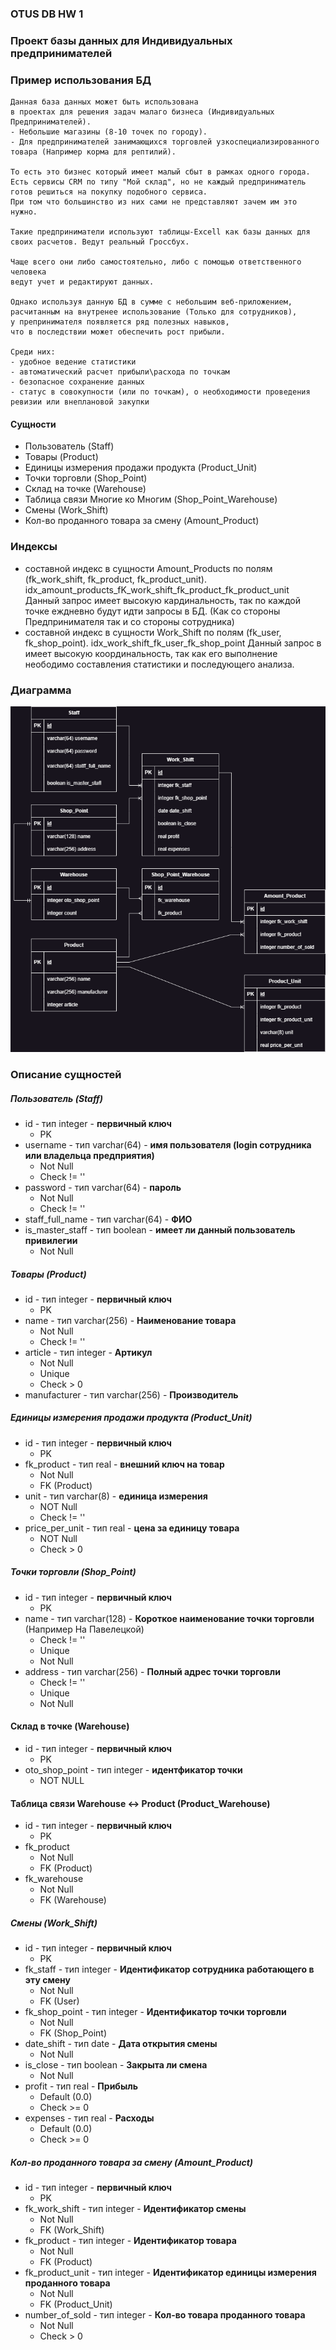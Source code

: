 ### OTUS DB HW 1
### __Проект базы данных для Индивидуальных предпринимателей__

### Пример использования БД
```
Данная база данных может быть использована
в проектах для решения задач малаго бизнеса (Индивидуальных Предпринимателей).
- Небольшие магазины (8-10 точек по городу).
- Для предпринимателей занимающихся торговлей узкоспециализированного товара (Например корма для рептилий).

То есть это бизнес который имеет малый сбыт в рамках одного города.
Есть сервисы CRM по типу "Мой склад", но не каждый предприниматель готов решиться на покупку подобного сервиса.
При том что большинство из них сами не представляют зачем им это нужно.

Такие предприниматели используют таблицы-Excell как базы данных для своих расчетов. Ведут реальный Гроссбух.

Чаще всего они либо самостоятельно, либо с помощью ответственного человека
ведут учет и редактируют данных.

Однако используя данную БД в сумме с небольшим веб-приложением,
расчитанным на внутренее использование (Только для сотрудников),
у препринимателя появляется ряд полезных навыков,
что в последствии может обеспечить рост прибыли.

Среди них:
- удобное ведение статистики
- автоматический расчет прибыли\расхода по точкам
- безопасное сохранение данных
- статус в совокупности (или по точкам), о необходимости проведения ревизии или внеплановой закупки

```

#### __Сущности__
- Пользователь (Staff)
- Товары (Product)
- Единицы измерения продажи продукта (Product_Unit)
- Точки торговли (Shop_Point)
- Склад на точке (Warehouse)
- Таблица связи Многие ко Многим (Shop_Point_Warehouse)
- Смены (Work_Shift)
- Кол-во проданного товара за смену (Amount_Product)


### __Индексы__
- составной индекс в сущности Amount_Products по полям (fk_work_shift, fk_product, fk_product_unit). idx_amount_products_fK_work_shift_fk_product_fk_product_unit
  Данный запрос имеет высокую кардинальность, так по каждой точке еждневно будут идти запросы в БД. (Как со стороны Предпринимателя так и со стороны сотрудника)
- составной индекс в сущности Work_Shift по полям (fk_user, fk_shop_point). idx_work_shift_fk_user_fk_shop_point
  Данный запрос в имеет высокую координальность, так как его выполнение неободимо составления статистики и последующего анализа.


### __Диаграмма__
![OTUS DB HW 1](./images/OTUS_DB_HW_1.drawio.png)

### __Описание сущностей__

##### Пользователь (Staff)
- id - тип integer - __первичный ключ__
  - PK
- username - тип varchar(64) - __имя пользователя (login сотрудника или владельца предприятия)__
  - Not Null
  - Check != ''
- password - тип varchar(64) - __пароль__
  - Not Null
  - Check != ''
- staff_full_name - тип varchar(64) - __ФИО__
- is_master_staff - тип boolean - __имеет ли данный пользователь привилегии__
  - Not Null

##### Товары (Product)
- id - тип integer - __первичный ключ__
  - PK
- name - тип varchar(256) - __Наименование товара__
  - Not Null
  - Check != ''
- article - тип integer - __Артикул__
  - Not Null
  - Unique
  - Check > 0
- manufacturer - тип varchar(256) - __Производитель__


##### Единицы измерения продажи продукта (Product_Unit)
- id - тип integer - __первичный ключ__
  - PK
- fk_product - тип real - __внешний ключ на товар__
  - Not Null
  - FK (Product)
- unit - тип varchar(8) - __единица измерения__
  - NOT Null
  - Check != ''
- price_per_unit - тип real - __цена за единицу товара__
  - NOT Null
  - Check > 0

##### Точки торговли (Shop_Point)
- id - тип integer - __первичный ключ__
  - PK
- name - тип varchar(128) - __Короткое наименование точки торговли__ (Например На Павелецкой)
  - Check != ''
  - Unique
  - Not Null
- address - тип varchar(256) - __Полный адрес точки торговли__
  - Check != ''
  - Unique
  - Not Null

#### Склад в точке (Warehouse)
- id - тип integer - __первичный ключ__
  - PK
- oto_shop_point - тип integer - __идентфикатор точки__
  - NOT NULL

#### Таблица связи Warehouse <-> Product (Product_Warehouse)
- id - тип integer - __первичный ключ__
  - PK
- fk_product
  - Not Null
  - FK (Product)
- fk_warehouse
  - Not Null
  - FK (Warehouse)

##### Смены (Work_Shift)
- id - тип integer - __первичный ключ__
  - PK
- fk_staff - тип integer - __Идентификатор сотрудника работающего в эту смену__
  - Not Null
  - FK (User)
- fk_shop_point - тип integer - __Идентификатор точки торговли__
  - Not Null
  - FK (Shop_Point)
- date_shift - тип date - __Дата открытия смены__
  - Not Null
- is_close - тип boolean - __Закрыта ли смена__
  - Not Null
- profit - тип real - __Прибыль__
  - Default (0.0)
  - Check >= 0
- expenses - тип real - __Расходы__
  - Default (0.0)
  - Check >= 0

##### Кол-во проданного товара за смену (Amount_Product)
- id - тип integer - __первичный ключ__
  - PK
- fk_work_shift - тип integer - __Идентификатор смены__
  - Not Null
  - FK (Work_Shift)
- fk_product - тип integer - __Идентификатор товара__
  - Not Null
  - FK (Product)
- fk_product_unit - тип integer - __Идентификатор единицы измерения проданного товара__
  - Not Null
  - FK (Product_Unit)
- number_of_sold - тип integer - __Кол-во товара проданного товара__
  - Not Null
  - Check > 0
